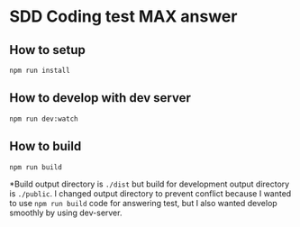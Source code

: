 # SDD Coding test MAX answer

## How to setup

```
npm run install
```

## How to develop with dev server
```
npm run dev:watch
```

## How to build

```
npm run build
```

*Build output directory is `./dist` but build for development output directory is `./public`. I changed output directory to prevent conflict because I wanted to use `npm run build` code for answering test, but I also wanted develop smoothly by using dev-server.
